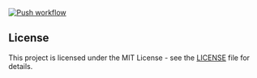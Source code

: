 [![Push workflow](https://github.com/axelmarciano/expo-open-ota/actions/workflows/push.yml/badge.svg)](https://github.com/axelmarciano/expo-open-ota/actions/workflows/push.yml)

## License

This project is licensed under the MIT License - see the [LICENSE](./LICENSE.md) file for details.
